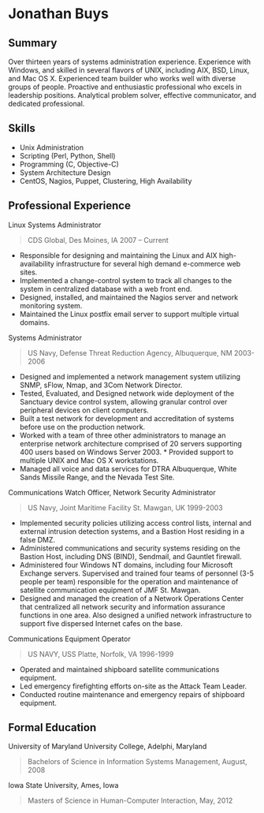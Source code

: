 # Jonathan Buys #


## Summary ##

Over thirteen years of systems administration experience. Experience with Windows, and skilled in several flavors of UNIX, including AIX, BSD, Linux, and Mac OS X. Experienced team builder who works well with  diverse groups of people. Proactive and enthusiastic professional who excels in leadership positions. Analytical problem solver, effective communicator, and dedicated professional.

## Skills ##

* Unix Administration
* Scripting (Perl, Python, Shell)
* Programming (C, Objective-C)
* System Architecture Design
* CentOS, Nagios, Puppet, Clustering, High Availability 

## Professional Experience

Linux Systems Administrator
> CDS Global, Des Moines, IA 2007 – Current

* Responsible for designing and maintaining the Linux and AIX high-availability infrastructure for several high demand e-commerce web sites.
* Implemented a change-control system to track all changes to the system in centralized database with a web front end.
* Designed, installed, and maintained the Nagios server and network monitoring system.
* Maintained the Linux postfix email server to support multiple virtual domains.


Systems Administrator
> US Navy, Defense Threat Reduction Agency, Albuquerque, NM 2003- 2006

* Designed and implemented a network management system utilizing SNMP, sFlow, Nmap, and 3Com Network Director.
* Tested, Evaluated, and Designed network wide deployment of the Sanctuary device control system, allowing granular control over peripheral devices on client computers.
* Built a test network for development and accreditation of systems before use on the production network.
* Worked with a team of three other administrators to manage an enterprise network architecture comprised of 20 servers supporting 400 users based on Windows Server 2003. * Provided support to multiple UNIX and Mac OS X workstations.
* Managed all voice and data services for DTRA Albuquerque, White Sands Missile Range, and the Nevada Test Site.

Communications Watch Officer, Network Security Administrator
> US Navy, Joint Maritime Facility St. Mawgan, UK 1999-2003

* Implemented security policies utilizing access control lists, internal and external intrusion detection systems, and a Bastion Host residing in a false DMZ.
* Administered communications and security systems residing on the Bastion Host, including DNS (BIND), Sendmail, and Gauntlet firewall.
* Administered four Windows NT domains, including four Microsoft Exchange servers. 	Supervised and trained four teams of personnel (3-5 people per team) responsible for the operation and maintenance of satellite communication equipment of JMF St. Mawgan. 
* Designed and managed the creation of a Network Operations Center that centralized all network security and information assurance functions in one area. Also designed a unified network infrastructure to support five dispersed Internet cafes on the base.

Communications Equipment Operator
> US NAVY, USS Platte, Norfolk, VA 1996-1999

* Operated and maintained shipboard satellite communications equipment.
* Led emergency firefighting efforts on-site as the Attack Team Leader. 	
* Conducted routine maintenance and emergency repairs of shipboard equipment.

## Formal Education

University of Maryland University College, Adelphi, Maryland
> Bachelors of Science in Information Systems Management, August, 2008

Iowa State University, Ames, Iowa
> Masters of Science in Human-Computer Interaction, May, 2012



